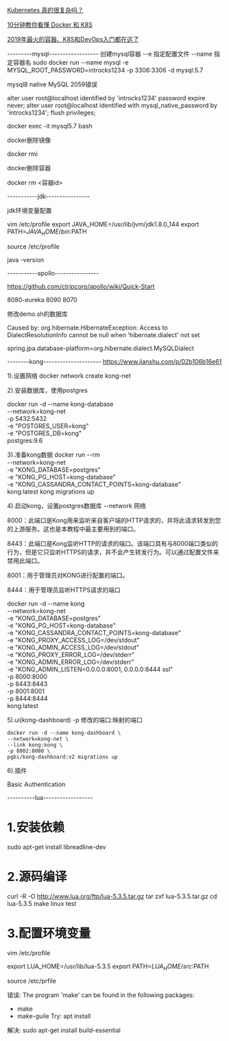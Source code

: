 [Kubernetes 真的很复杂吗？](https://mp.weixin.qq.com/s/ElD_nbf5Eav8ZfKRHiLudw)

[10分钟教你看懂 Docker 和 K8S](https://mp.weixin.qq.com/s/IxOtpmAUv6kEVSLLJgF0ZA)

[2019年最火的容器、K8S和DevOps入门都在这了](https://mp.weixin.qq.com/s/ExmE8zejcH70Erry0aozSQ)

---------mysql------------------
创建mysql容器
--e 指定配置文件
--name 指定容器名 
sudo docker run --name mysql -e MYSQL_ROOT_PASSWORD=introcks1234 -p 3306:3306 -d mysql:5.7




mysql8 native
MySQL 2059错误


alter user root@localhost identified by 'introcks1234' password expire never;
alter user root@localhost identified with mysql_native_password by 'introcks1234';
flush privileges;


docker exec -it mysql5.7 bash

docker删除镜像

docker rmi <image id>

docker删除容器

docker rm <容器id>



-----------jdk----------------


jdk环境变量配置


vim /etc/profile
export JAVA_HOME=/usr/lib/jvm/jdk1.8.0_144
export PATH=$JAVA_HOME/bin:$PATH

source /etc/profile

java -version


-----------apollo----------------

https://github.com/ctripcorp/apollo/wiki/Quick-Start

8080-eureka
8090
8070


修改demo.sh的数据库

Caused by: org.hibernate.HibernateException: Access to DialectResolutionInfo cannot be null when 'hibernate.dialect' not set

spring.jpa.database-platform=org.hibernate.dialect.MySQLDialect


--------kong---------------------
https://www.jianshu.com/p/02b106b16e61

1).设置网络
docker network create kong-net

2).安装数据库，使用postgres

docker run -d --name kong-database \
              --network=kong-net \
              -p 5432:5432 \
              -e "POSTGRES_USER=kong" \
              -e "POSTGRES_DB=kong" \
              postgres:9.6

3).准备kong数据
docker run --rm \
    --network=kong-net \
    -e "KONG_DATABASE=postgres" \
    -e "KONG_PG_HOST=kong-database" \
    -e "KONG_CASSANDRA_CONTACT_POINTS=kong-database" \
    kong:latest kong migrations up

4).启动kong，设置postgres数据库
--network 网络

8000：此端口是Kong用来监听来自客户端的HTTP请求的，并将此请求转发到您的上游服务。这也是本教程中最主要用到的端口。

8443：此端口是Kong监听HTTP的请求的端口。该端口具有与8000端口类似的行为，但是它只监听HTTPS的请求，并不会产生转发行为。可以通过配置文件来禁用此端口。

8001：用于管理员对KONG进行配置的端口。

8444：用于管理员监听HTTPS请求的端口


docker run -d --name kong \
    --network=kong-net \
    -e "KONG_DATABASE=postgres" \
    -e "KONG_PG_HOST=kong-database" \
    -e "KONG_CASSANDRA_CONTACT_POINTS=kong-database" \
    -e "KONG_PROXY_ACCESS_LOG=/dev/stdout" \
    -e "KONG_ADMIN_ACCESS_LOG=/dev/stdout" \
    -e "KONG_PROXY_ERROR_LOG=/dev/stderr" \
    -e "KONG_ADMIN_ERROR_LOG=/dev/stderr" \
    -e "KONG_ADMIN_LISTEN=0.0.0.0:8001, 0.0.0.0:8444 ssl" \
    -p 8000:8000 \
    -p 8443:8443 \
    -p 8001:8001 \
    -p 8444:8444 \
    kong:latest


5).ui(kong-dashboard)
   -p 修改的端口:映射的端口


    docker run -d --name kong-dashboard \
    --network=kong-net \
    --link kong:kong \
    -p 8002:8080 \
    pgbi/kong-dashboard:v2 migrations up

6).插件

Basic Authentication    


----------lua------------------

# 1.安装依赖
sudo apt-get install libreadline-dev

# 2.源码编译
curl -R -O http://www.lua.org/ftp/lua-5.3.5.tar.gz
tar zxf lua-5.3.5.tar.gz
cd lua-5.3.5
make linux test    

# 3.配置环境变量
vim /etc/profile

export LUA_HOME=/usr/lib/lua-5.3.5
export PATH=$LUA_HOME/src:$PATH

source /etc/prfile


错误:
The program 'make' can be found in the following packages:
 * make
 * make-guile
Try: apt install <selected package>

解决:
sudo apt-get install build-essential